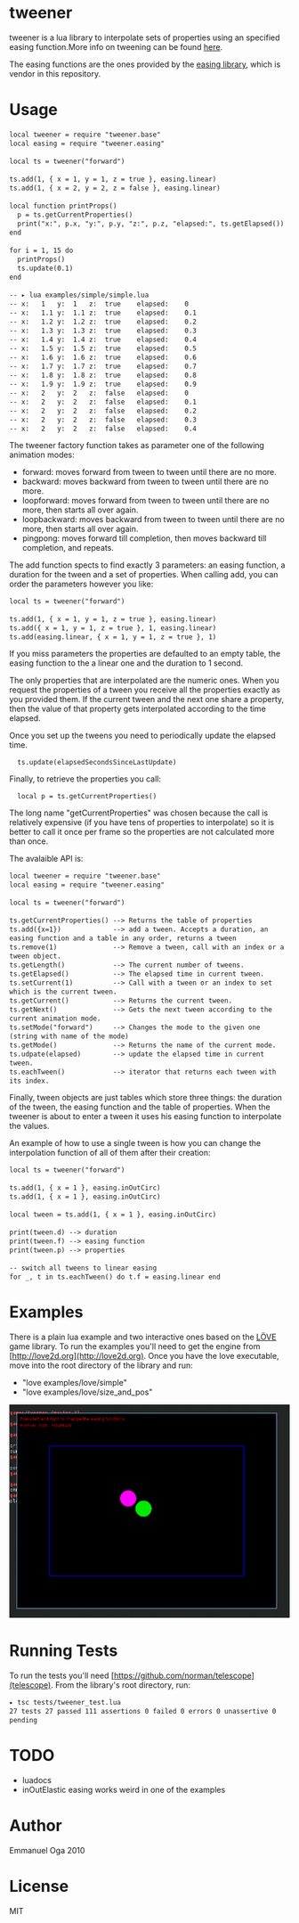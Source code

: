 tweener
=======

tweener is a lua library to interpolate sets of properties using an
specified easing function.More info on tweening can be found
[here](http://en.wikipedia.org/wiki/Inbetweening).

The easing functions are the ones provided by
the [easing library](https://github.com/emmanueloga/easing), which is
vendor in this repository.

Usage
=====

    local tweener = require "tweener.base"
    local easing = require "tweener.easing"

    local ts = tweener("forward")

    ts.add(1, { x = 1, y = 1, z = true }, easing.linear)
    ts.add(1, { x = 2, y = 2, z = false }, easing.linear)

    local function printProps()
      p = ts.getCurrentProperties()
      print("x:", p.x, "y:", p.y, "z:", p.z, "elapsed:", ts.getElapsed())
    end

    for i = 1, 15 do
      printProps()
      ts.update(0.1)
    end

    -- ▸ lua examples/simple/simple.lua
    -- x:	1	y:	1	z:	true	elapsed:	0
    -- x:	1.1	y:	1.1	z:	true	elapsed:	0.1
    -- x:	1.2	y:	1.2	z:	true	elapsed:	0.2
    -- x:	1.3	y:	1.3	z:	true	elapsed:	0.3
    -- x:	1.4	y:	1.4	z:	true	elapsed:	0.4
    -- x:	1.5	y:	1.5	z:	true	elapsed:	0.5
    -- x:	1.6	y:	1.6	z:	true	elapsed:	0.6
    -- x:	1.7	y:	1.7	z:	true	elapsed:	0.7
    -- x:	1.8	y:	1.8	z:	true	elapsed:	0.8
    -- x:	1.9	y:	1.9	z:	true	elapsed:	0.9
    -- x:	2	y:	2	z:	false	elapsed:	0
    -- x:	2	y:	2	z:	false	elapsed:	0.1
    -- x:	2	y:	2	z:	false	elapsed:	0.2
    -- x:	2	y:	2	z:	false	elapsed:	0.3
    -- x:	2	y:	2	z:	false	elapsed:	0.4

The tweener factory function takes as parameter one of the
following animation modes:

  * forward: moves forward from tween to tween until there are no more.
  * backward: moves backward from tween to tween until there are no more.
  * loopforward: moves forward from tween to tween until there are no more, then starts all over again.
  * loopbackward:  moves backward from tween to tween until there are no more, then starts all over again.
  * pingpong: moves forward till completion, then moves backward till completion, and repeats.

The add function spects to find exactly 3 parameters: an easing
function, a duration for the tween and a set of properties.  When
calling add, you can order the parameters however you like:

    local ts = tweener("forward")

    ts.add(1, { x = 1, y = 1, z = true }, easing.linear)
    ts.add({ x = 1, y = 1, z = true }, 1, easing.linear)
    ts.add(easing.linear, { x = 1, y = 1, z = true }, 1)

If you miss parameters the properties are defaulted to an empty table,
the easing function to the a linear one and the duration to 1 second.

The only properties that are interpolated are the numeric ones. When you
request the properties of a tween you receive all the properties exactly
as you provided them. If the current tween and the next one share a
property, then the value of that property gets interpolated according to
the time elapsed.

Once you set up the tweens you need to periodically update the elapsed
time.

      ts.update(elapsedSecondsSinceLastUpdate)

Finally, to retrieve the properties you call:

      local p = ts.getCurrentProperties()

The long name "getCurrentProperties" was chosen because the call is
relatively expensive (if you have tens of properties to interpolate) so
it is better to call it once per frame so the properties are not
calculated more than once.

The avalaible API is:

    local tweener = require "tweener.base"
    local easing = require "tweener.easing"

    local ts = tweener("forward")

    ts.getCurrentProperties() --> Returns the table of properties
    ts.add({x=1})             --> add a tween. Accepts a duration, an easing function and a table in any order, returns a tween
    ts.remove(1)              --> Remove a tween, call with an index or a tween object.
    ts.getLength()            --> The current number of tweens.
    ts.getElapsed()           --> The elapsed time in current tween.
    ts.setCurrent(1)          --> Call with a tween or an index to set which is the current tween.
    ts.getCurrent()           --> Returns the current tween.
    ts.getNext()              --> Gets the next tween according to the current animation mode.
    ts.setMode("forward")     --> Changes the mode to the given one (string with name of the mode)
    ts.getMode()              --> Returns the name of the current mode.
    ts.udpate(elapsed)        --> update the elapsed time in current tween.
    ts.eachTween()            --> iterator that returns each tween with its index.

Finally, tween objects are just tables which store three things: the
duration of the tween, the easing function and the table of properties.
When the tweener is about to enter a tween it uses his easing function
to interpolate the values.

An example of how to use a single tween is how you can change the
interpolation function of all of them after their creation:

    local ts = tweener("forward")

    ts.add(1, { x = 1 }, easing.inOutCirc)
    ts.add(1, { x = 1 }, easing.inOutCirc)

    local tween = ts.add(1, { x = 1 }, easing.inOutCirc)

    print(tween.d) --> duration
    print(tween.f) --> easing function
    print(tween.p) --> properties

    -- switch all tweens to linear easing
    for _, t in ts.eachTween() do t.f = easing.linear end

Examples
========

There is a plain lua example and two interactive ones based on the [LÖVE](http://love2d.org)
game library. To run the examples you'll need to get the engine from
[http://love2d.org](http://love2d.org). Once you have the love executable, move into the
root directory of the library and run:

* "love examples/love/simple"
* "love examples/love/size_and_pos"

![LÖVE running a tweener example](https://github.com/EmmanuelOga/tweener/raw/master/doc/tweener-love.png "tweener on LÖVE")

Running Tests
=============

To run the tests you'll need [https://github.com/norman/telescope](telescope).
From the library's root directory, run:

    ▸ tsc tests/tweener_test.lua
    27 tests 27 passed 111 assertions 0 failed 0 errors 0 unassertive 0 pending

TODO
====

* luadocs
* inOutElastic easing works weird in one of the examples

Author
======

Emmanuel Oga 2010

License
=======

MIT
